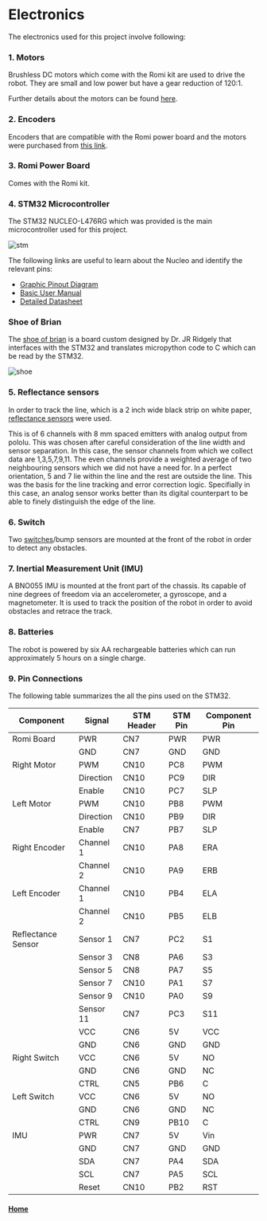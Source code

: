 # Electronics

The electronics used for this project involve following:

### 1. Motors
Brushless DC motors which come with the Romi kit are used to drive the robot. They are small and low power but have a gear reduction of 120:1.

Further details about the motors can be found [here](https://www.pololu.com/product/1520).
### 2. Encoders
Encoders that are compatible with the Romi power board and the motors were purchased from [this link](https://www.pololu.com/product/3542).
### 3. Romi Power Board
Comes with the Romi kit.
### 4. STM32 Microcontroller
The STM32 NUCLEO-L476RG which was provided is the main microcontroller used for this project.

![stm](./assets/images/stm.png)

The following links are useful to learn about the Nucleo and identify the relevant pins:
- [Graphic Pinout Diagram](https://os.mbed.com/platforms/ST-Nucleo-L476RG/)
- [Basic User Manual](https://www.st.com/resource/en/user_manual/dm00105823-stm32-nucleo-64-boards-mb1136-stmicroelectronics.pdf)
- [Detailed Datasheet](https://www.st.com/resource/en/datasheet/stm32f205rb.pdf)
### Shoe of Brian
The [shoe of brian](/assets/solidworks/ShoeOfBrian03E.step) is a board custom designed by Dr. JR Ridgely that interfaces with the STM32 and translates micropython code to C which can be read by the STM32.

![shoe](./assets/images/shoe.png)

### 5. Reflectance sensors
In order to track the line, which is a 2 inch wide black strip on white paper, [reflectance sensors](https://www.pololu.com/product/4246/pictures) were used.

This is of 6 channels with 8 mm spaced emitters with analog output from pololu. This was chosen after careful consideration of the line width and sensor separation. In this case, the sensor channels from which we collect data are 1,3,5,7,9,11. The even channels provide a weighted average of two neighbouring sensors which we did not have a need for. In a perfect orientation, 5 and 7 lie within the line and the rest are outside the line. This was the basis for the line tracking and error correction logic. Specifially in this case, an analog sensor works better than its digital counterpart to be able to finely distinguish the edge of the line.
### 6. Switch
Two [switches](https://www.pololu.com/product/1528)/bump sensors are mounted at the front of the robot in order to detect any obstacles.
### 7. Inertial Measurement Unit (IMU)
A BNO055 IMU is mounted at the front part of the chassis. Its capable of nine degrees of freedom via an accelerometer, a gyroscope, and a magnetometer. It is used to track the position of the robot in order to avoid obstacles and retrace the track.
### 8. Batteries
The robot is powered by six AA rechargeable batteries which can run approximately 5 hours on a single charge.
### 9. Pin Connections
The following table summarizes the all the pins used on the STM32.

| Component     | Signal        |   STM Header  |  STM Pin      | Component Pin | 
| ------------- | ------------- | ------------- | ------------- | ------------- |
| Romi Board    | PWR           | CN7           | PWR           | PWR           |
|               | GND           | CN7           | GND           | GND           |
| Right Motor   | PWM           | CN10          | PC8           | PWM           |
|               | Direction     | CN10          | PC9           | DIR           |
|               | Enable        | CN10          | PC7           | SLP           |
| Left Motor    | PWM           | CN10          | PB8           | PWM           |
|               | Direction     | CN10          | PB9           | DIR           |
|               | Enable        | CN7           | PB7           | SLP           |
| Right Encoder | Channel 1     | CN10          | PA8           | ERA           |
|               | Channel 2     | CN10          | PA9           | ERB           |
| Left Encoder  | Channel 1     | CN10          | PB4           | ELA           |
|               | Channel 2     | CN10          | PB5           | ELB           |
| Reflectance Sensor | Sensor 1      | CN7           | PC2           | S1            |
|                    | Sensor 3      | CN8           | PA6           | S3            |
|                    | Sensor 5      | CN8           | PA7           | S5            |
|                    | Sensor 7      | CN10          | PA1           | S7            |
|                    | Sensor 9      | CN10          | PA0           | S9            |
|                    | Sensor 11     | CN7           | PC3           | S11           |
|                    | VCC           | CN6           | 5V            | VCC           |
|                    | GND           | CN6           | GND           | GND           |
|  Right Switch | VCC           | CN6           | 5V            | NO            |
|               | GND           | CN6           | GND           | NC            |
|               | CTRL          | CN5           | PB6           | C             |
|  Left Switch  | VCC           | CN6           | 5V            | NO            |
|               | GND           | CN6           | GND           | NC            |
|               | CTRL          | CN9           | PB10          | C             |
|  IMU  | PWR           | CN7           | 5V            | Vin           |
|       | GND           | CN7           | GND           | GND           |
|       | SDA           | CN7           | PA4           | SDA           |
|       | SCL           | CN7           | PA5           | SCL           |
|       | Reset         | CN10          | PB2           | RST           |

#### [Home](./README.md) 
